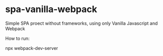# spa-vanilla-webpack
Simple SPA proect without frameworks, using only Vanilla Javascript and Webpack

How to run:

npx webpack-dev-server
